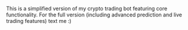 This is a simplified version of my crypto trading bot featuring core functionality.
For the full version (including advanced prediction and live trading features)
text me   :)
